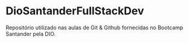 # DioSantanderFullStackDev
Repositório utilizado nas aulas de Git &amp; Github fornecidas no Bootcamp Santander pela DIO.
